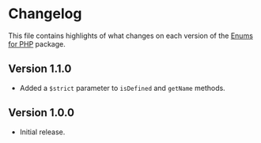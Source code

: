 # Changelog
This file contains highlights of what changes on each version of the [Enums for PHP](https://github.com/cedx/enum.php) package.

## Version 1.1.0
- Added a `$strict` parameter to `isDefined` and `getName` methods. 

## Version 1.0.0
- Initial release.
